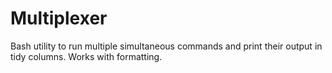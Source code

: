 # Multiplexer
 Bash utility to run multiple simultaneous commands and print their output in tidy columns. Works with formatting.

